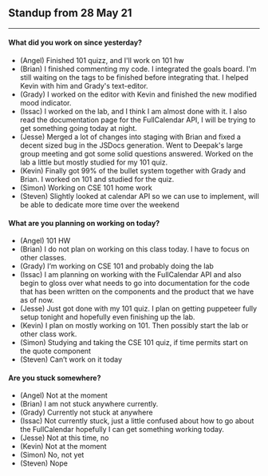 ## Standup from 28 May 21

--- 

#### What did you work on since yesterday?
- (Angel) Finished 101 quizz, and I'll work on 101 hw
- (Brian) I finished commenting my code. I integrated the goals board. I'm still waiting on the tags to be finished before integrating that. I helped Kevin with him and Grady's text-editor.
- (Grady) I worked on the editor with Kevin and finished the new modified mood indicator.
- (Issac) I worked on the lab, and I think I am almost done with it. I also read the documentation page for the FullCalendar API, I will be trying to get something going today at night. 
- (Jesse) Merged a lot of changes into staging with Brian and fixed a decent sized bug in the JSDocs generation. Went to Deepak's large group meeting and got some solid questions answered. Worked on the lab a little but mostly studied for my 101 quiz.
- (Kevin) Finally got 99% of the bullet system together with Grady and Brian. I worked on 101 and studied for the quiz.
- (Simon) Working on CSE 101 home work
- (Steven) Slightly looked at calendar API so we can use to implement, will be able to dedicate more time over the weekend

#### What are you planning on working on today?
- (Angel) 101 HW
- (Brian) I do not plan on working on this class today. I have to focus on other classes.
- (Grady) I’m working on CSE 101 and probably doing the lab 
- (Issac) I am planning on working with the FullCalendar API and also begin to gloss over what needs to go into documentation for the code that has been written on the components and the product that we have as of now. 
- (Jesse) Just got done with my 101 quiz. I plan on getting puppeteer fully setup tonight and hopefully even finishing up the lab.
- (Kevin) I plan on mostly working on 101. Then possibly start the lab or other class work.
- (Simon) Studying and taking the CSE 101 quiz, if time permits start on the quote component
- (Steven) Can’t work on it today 

#### Are you stuck somewhere?
- (Angel) Not at the moment
- (Brian) I am not stuck anywhere currently.
- (Grady) Currently not stuck at anywhere
- (Issac) Not currently stuck, just a little confused about how to go about the FullCalendar hopefully I can get something working today. 
- (Jesse) Not at this time, no
- (Kevin) Not at the moment
- (Simon) No, not yet
- (Steven) Nope